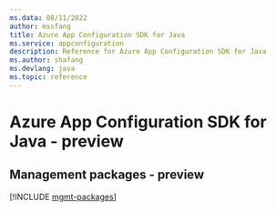```yaml
---
ms.data: 08/11/2022
author: mssfang
title: Azure App Configuration SDK for Java
ms.service: appconfiguration
description: Reference for Azure App Configuration SDK for Java
ms.author: shafang
ms.devlang: java
ms.topic: reference
---
```

# Azure App Configuration SDK for Java - preview

## Management packages - preview
[!INCLUDE [mgmt-packages](app-configuration-mgmt-index.md)]